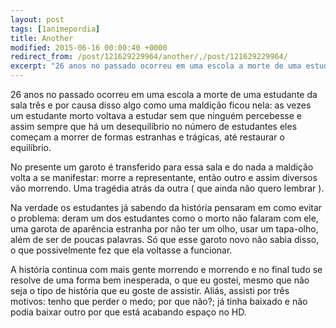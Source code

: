 ```yaml
---
layout: post
tags: [1animepordia]
title: Another
modified: 2015-06-16 00:00:40 +0000
redirect_from: /post/121629229964/another/,/post/121629229964/
excerpt: "26 anos no passado ocorreu em uma escola a morte de uma estudante da sala três e por causa disso algo como uma maldição ficou nela: as vezes um estudante morto voltava a estudar sem que ninguém percebesse e assim sempre que há um desequilíbrio no número de estudantes eles começam a morrer de formas estranhas e trágicas, até restaurar o equilíbrio."
---
```


26 anos no passado ocorreu em uma escola a morte de uma estudante da
sala três e por causa disso algo como uma maldição ficou nela: as vezes
um estudante morto voltava a estudar sem que ninguém percebesse e assim
sempre que há um desequilíbrio no número de estudantes eles começam a
morrer de formas estranhas e trágicas, até restaurar o equilíbrio.

No presente um garoto é transferido para essa sala e do nada a maldição
volta a se manifestar: morre a representante, então outro e assim
diversos vão morrendo. Uma tragédia atrás da outra ( que ainda não quero
lembrar ).

Na verdade os estudantes já sabendo da história pensaram em como evitar
o problema: deram um dos estudantes como o morto não falaram com ele,
uma garota de aparência estranha por não ter um olho, usar um tapa-olho,
além de ser de poucas palavras. Só que esse garoto novo não sabia disso,
o que possivelmente fez que ela voltasse a funcionar.

A história continua com mais gente morrendo e morrendo e no final tudo
se resolve de uma forma bem inesperada, o que eu gostei, mesmo que não
seja o tipo de história que eu goste de assistir. Aliás, assisti por
três motivos: tenho que perder o medo; por que não?; já tinha baixado e
não podia baixar outro por que está acabando espaço no HD.


